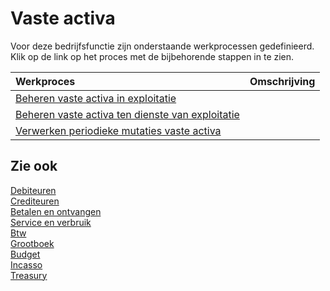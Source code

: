 # Vaste activa

Voor deze bedrijfsfunctie zijn onderstaande werkprocessen gedefinieerd. Klik op de link op het proces met de bijbehorende stappen in te zien.

Werkproces | Omschrijving
:--- | :---
[Beheren vaste activa in exploitatie](beheren-vaste-activa-in-exploitatie/) | 
[Beheren vaste activa ten dienste van exploitatie](beheren-vaste-activa-ten-dienste-van-exploitatie/) | 
[Verwerken periodieke mutaties vaste activa](verwerken-periodieke-mutaties-vaste-activa/) | 

## Zie ook

[Debiteuren](../debiteuren/)  
[Crediteuren](../crediteuren/)  
[Betalen en ontvangen](../betalen-en-ontvangen/)  
[Service en verbruik](../service-en-verbruik/)  
[Btw](../btw/)  
[Grootboek](../grootboek/)  
[Budget](../budget/)  
[Incasso](../incasso/)  
[Treasury](../treasury/)
